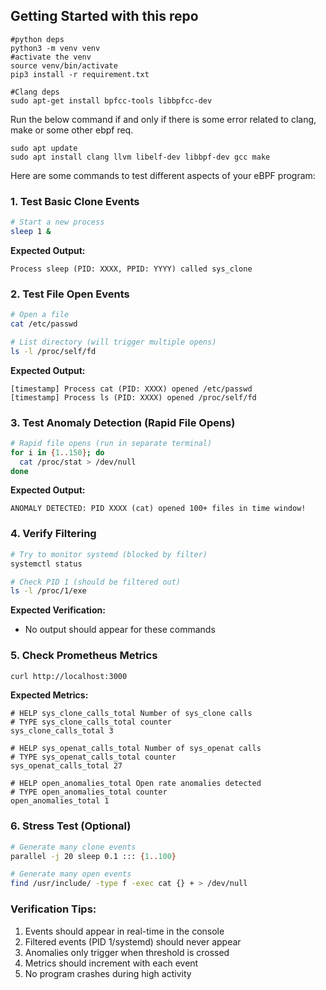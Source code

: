 ## Getting Started with this repo
```
#python deps
python3 -m venv venv
#activate the venv
source venv/bin/activate
pip3 install -r requirement.txt

#Clang deps 
sudo apt-get install bpfcc-tools libbpfcc-dev
```

Run the below command if and only if there is some error related to clang, make or some other ebpf req.
```
sudo apt update
sudo apt install clang llvm libelf-dev libbpf-dev gcc make
```

Here are some commands to test different aspects of your eBPF program:

### 1. Test Basic Clone Events
```bash
# Start a new process
sleep 1 &
```
**Expected Output:**
```
Process sleep (PID: XXXX, PPID: YYYY) called sys_clone
```

### 2. Test File Open Events
```bash
# Open a file
cat /etc/passwd

# List directory (will trigger multiple opens)
ls -l /proc/self/fd
```
**Expected Output:**
```
[timestamp] Process cat (PID: XXXX) opened /etc/passwd
[timestamp] Process ls (PID: XXXX) opened /proc/self/fd
```

### 3. Test Anomaly Detection (Rapid File Opens)
```bash
# Rapid file opens (run in separate terminal)
for i in {1..150}; do
  cat /proc/stat > /dev/null
done
```
**Expected Output:**
```
ANOMALY DETECTED: PID XXXX (cat) opened 100+ files in time window!
```

### 4. Verify Filtering
```bash
# Try to monitor systemd (blocked by filter)
systemctl status

# Check PID 1 (should be filtered out)
ls -l /proc/1/exe
```
**Expected Verification:**
- No output should appear for these commands

### 5. Check Prometheus Metrics
```bash
curl http://localhost:3000
```
**Expected Metrics:**
```
# HELP sys_clone_calls_total Number of sys_clone calls
# TYPE sys_clone_calls_total counter
sys_clone_calls_total 3

# HELP sys_openat_calls_total Number of sys_openat calls 
# TYPE sys_openat_calls_total counter
sys_openat_calls_total 27

# HELP open_anomalies_total Open rate anomalies detected
# TYPE open_anomalies_total counter
open_anomalies_total 1
```

### 6. Stress Test (Optional)
```bash
# Generate many clone events
parallel -j 20 sleep 0.1 ::: {1..100}

# Generate many open events
find /usr/include/ -type f -exec cat {} + > /dev/null
```

### Verification Tips:
1. Events should appear in real-time in the console
2. Filtered events (PID 1/systemd) should never appear
3. Anomalies only trigger when threshold is crossed
4. Metrics should increment with each event
5. No program crashes during high activity

